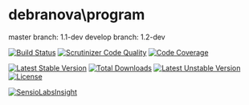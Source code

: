 debranova\program
=================

master branch: 1.1-dev
develop branch: 1.2-dev

[![Build Status](https://travis-ci.org/debranova/program.svg?branch=develop)](https://travis-ci.org/debranova/program)
[![Scrutinizer Code Quality](https://scrutinizer-ci.com/g/debranova/program/badges/quality-score.png?b=develop)](https://scrutinizer-ci.com/g/debranova/program/?branch=develop)
[![Code Coverage](https://scrutinizer-ci.com/g/debranova/program/badges/coverage.png?b=develop)](https://scrutinizer-ci.com/g/debranova/program/?branch=develop)

[![Latest Stable Version](https://poser.pugx.org/debranova/program/v/stable.svg)](https://packagist.org/packages/debranova/program) 
[![Total Downloads](https://poser.pugx.org/debranova/program/downloads.svg)](https://packagist.org/packages/debranova/program) 
[![Latest Unstable Version](https://poser.pugx.org/debranova/program/v/unstable.svg)](https://packagist.org/packages/debranova/program) 
[![License](https://poser.pugx.org/debranova/program/license.svg)](https://packagist.org/packages/debranova/program)

[![SensioLabsInsight](https://insight.sensiolabs.com/projects/33e27136-2baf-4b95-b61e-58a803db5e89/mini.png)](https://insight.sensiolabs.com/projects/33e27136-2baf-4b95-b61e-58a803db5e89)